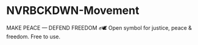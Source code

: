 # NVRBCKDWN-Movement
MAKE PEACE — DEFEND FREEDOM ✊🕊️ Open symbol for justice, peace &amp; freedom. Free to use.
